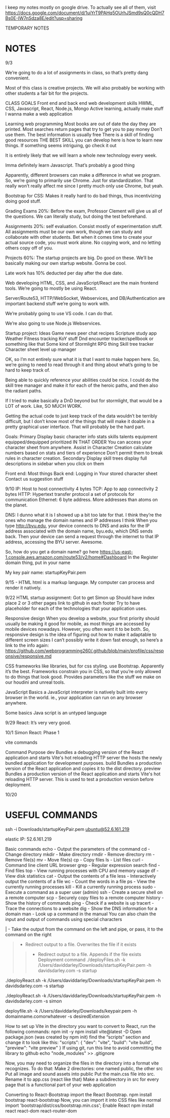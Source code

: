 I keep my notes mostly on google drive. To actually see all of them, visit https://docs.google.com/document/d/1uiYrT9PAHq5OUrhJSmd9sQ0cQDH7Bs0E-IW7nSdza8E/edit?usp=sharing


TEMPORARY NOTES

# NOTES
9/3

We’re going to do a lot of assignments in class, so that’s pretty dang convenient.

Most of this class is creative projects. We will also probably be working with other students a fair bit for the projects. 


CLASS GOALS
Front end and back end web development skills
HWML, CSS, Javascript, React, Node.js, Mongo
Active learning, actually make stuff
I wanna make a web application

Learning web programming
Most books are out of date the day they are printed.
Most searches return pages that try to get you to pay money
Don’t use them. The best information is usually free
There is a skill of finding good resources
THE BEST SKILL you can develop here is how to learn new things.
If something seems intriguing, go check it out

It is entirely likely that we will learn a whole new technology every week. 

Imma definitely learn Javascript. That’s probably a good thing

Apparently, different browsers can make a difference in what we program. So, we’re going to primarily use Chrome. Just for standardization. That really won’t really affect me since I pretty much only use Chrome, but yeah.


Bootstrap for CSS: Makes it really hard to do bad things, thus incentivizing doing good stuff.

Grading
Exams 20%: Before the exam, Professor Clement will give us all of the questions. We can literally study, but doing the test beforehand. 

Assignments 20%: self evaluation. Consist mostly of experimentation stuff. All assignments must be our own work, though we can study and collaborate with other students. Bet when it comes time to create your actual source code, you must work alone. No copying work, and no letting others copy off of you.

Projects 60%: The startup projects are big. Do good on these. We’ll be basically making our own startup website. Gonna be cool.

Late work has 10% deducted per day after the due date.


Web developing
HTML, CSS, and JavaScript/React are the main frontend tools. We’re going to mostly be using React.

Server/Route53, HTTP/WebSocket, Webservices, and DB/Authentication are important backend stuff we’re going to work with. 

We’re probably going to use VS code. I can do that. 

We’re also going to use Node.js Webservices.

Startup project:
Ideas
Game
news
peer chat
recipes
Scripture study app
Weather
Fitness tracking
KoY stuff
Dnd encounter tracker/spellbook or something like that
Some kind of Stormlight RPG thing
Skill tree tracker
Character sheet
level up manager

OK, so I’m not entirely sure what it is that I want to make happen here. So, we’re going to need to read through it and thing about what’s going to be hard to keep track of. 

Being able to quickly reference your abilities could be nice. I could do the skill tree manager and make it for each of the heroic paths, and then also the radiant paths. 

If I tried to make basically a DnD beyond but for stormlight, that would be a LOT of work. Like, SO MUCH WORK.

Getting the actual code to just keep track of the data wouldn’t be terribly difficult, but I don’t know most of the things that will make it doable in a pretty graphical user interface. That will probably be the hard part.

Goals:
Primary
Display basic character info
stats
skills
talents
equipment
equipped/dequipped
prioritized IN THAT ORDER
You can access your character sheet from anywhere. 
Assist in Character Creation
calculate numbers based on stats and tiers of experience
Don’t permit them to break rules in character creation.
Secondary
Display skill trees
display full descriptions in sidebar when you click on them

Front end:
Most things
Back end:
Logging in
Your stored character sheet
Contact us suggestion stuff


9/10
IP: Host to host connectivity   4 bytes
TCP: App to app connectivity	   2 bytes
HTTP: Hypertext transfer protocol   a set of protocols for communication
Ethernet:    6 byte address. More addresses than atoms on the planet. 

DNS: I dunno what it is I showed up a bit too late for that.
I think they’re the ones who manage the domain names and IP addresses I think 
When you type http://byu.edu, your device connects to DNS and asks for the IP address associated with the domain name, byu.edu, which DNS sends back. Then your device can send a request through the internet to that IP address, accessing the BYU server. Awesome.

So, how do you get a domain name?
go here https://us-east-1.console.aws.amazon.com/route53/v2/home#Dashboard
In the Register domain thing, put in your name


My key pair name:
startupKeyPair.pem

9/15 - HTML
html is a markup language. My computer can process and render it natively.

9/22
HTML startup assignment:
Got to get Simon up
Should have
index place
2 or 3 other pages
link to github in each footer
Try to have  placeholder for each of the technologies that your application uses.

Responsive design
When you develop a website, your first priority should usually be making it good for mobile, as most things are accessed by mobile devices nowadays. However, you often want it to be both. So, responsive design is the idea of figuring out how to make it adaptable to different screen sizes
I can’t possibly write it down fast enough, so here’s a link to the info again:
https://github.com/webprogramming260/.github/blob/main/profile/css/responsive/responsive.md

CSS frameworks
like libraries, but for css styling.
use Bootstrap. Apparently it’s the best.
Frameworks constrain you in CSS, so that you’re only allowed to do things that look good.
Provides parameters like the stuff we make on our houdini and unreal tools. 


JavaScript Basics
a JavaScript interpreter is natively built into every browser in the world. ie., your application can run on any browser anywhere. 

Some basics
Java script is an untyped language


9/29
React: It’s very very good.

10/1
Simon React: Phase 1

vite commands

Command
Purpose
dev
Bundles a debugging version of the React application and starts Vite's hot reloading HTTP server the hosts the newly bundled application for development purposes.
build
Bundles a production version of the React application and copies it to the dist directory.
preview
Bundles a production version of the React application and starts Vite's hot reloading HTTP server. This is used to test a production version before deployment.


10/20









# USEFUL COMMANDS

ssh -i Downloads/startupKeyPair.pem ubuntu@52.6.161.219

elastic IP: 52.6.161.219


Basic commands
echo - Output the parameters of the command
cd - Change directory
mkdir - Make directory
rmdir - Remove directory
rm - Remove file(s)
mv - Move file(s)
cp - Copy files
ls - List files
curl - Command line client URL browser
grep - Regular expression search
find - Find files
top - View running processes with CPU and memory usage
df - View disk statistics
cat - Output the contents of a file
less - Interactively output the contents of a file
wc - Count the words in a file
ps - View the currently running processes
kill - Kill a currently running process
sudo - Execute a command as a super user (admin)
ssh - Create a secure shell on a remote computer
scp - Securely copy files to a remote computer
history - Show the history of commands
ping - Check if a website is up
tracert - Trace the connections to a website
dig - Show the DNS information for a domain
man - Look up a command in the manual
You can also chain the input and output of commands using special characters

| - Take the output from the command on the left and pipe, or pass, it to the command on the right
> - Redirect output to a file. Overwrites the file if it exists
>> - Redirect output to a file. Appends if the file exists
Deployment command
 ./deployFiles.sh -k /Users/daviddarley/Downloads/startupKeyPair.pem -h davidsdarley.com -s startup

./deployReact.sh -k /Users/daviddarley/Downloads/startupKeyPair.pem -h davidsdarley.com -s startup

./deployReact.sh -k /Users/daviddarley/Downloads/startupKeyPair.pem -h davidsdarley.com -s simon


deployfile.sh -k /Users/daviddarley/Downloads/keypair.pem -h domainname.comorwhatever -s desiredExtension

How to set up Vite
in the directory you want to convert to React, run the following commands:
npm init -y
npm install vite@latest -D
Open package.json (was created by npm init) find the “scripts” section and change it to look like this:
"scripts": {
    "dev": "vite",
    "build": "vite build",
    "preview": "vite preview"
  }
If using git, run this line to avoid committing the library to github
echo "node_modules" >> .gitignore 

Now, you may need to organize the files in the directory into a format vite recognizes. To do that:
Make 2 directories: one named public, the other src
Put all image and sound assets into public
Put the main.css file into src. Rename it to app.css (react like that)
Make a subdirectory in src for every page that is a functional part of your web application

Converting to React-Bootstrap
import the React Bootstrap.
npm install bootstrap react-bootstrap 
Now, you can import it into CSS files like normal
import 'bootstrap/dist/css/bootstrap.min.css';
Enable React
npm install react react-dom react-router-dom




